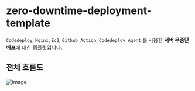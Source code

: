 # zero-downtime-deployment-template

`Codedeploy`, `Nginx`, `Ec2`, `Github Action`, `Codedeploy Agent` 를 사용한 **서버 무중단 배포**에 대한 템플릿입니다.


## 전체 흐름도

![image](https://user-images.githubusercontent.com/83503188/171546060-ab0aff64-f076-4d07-806d-330d2e91ec77.png)



